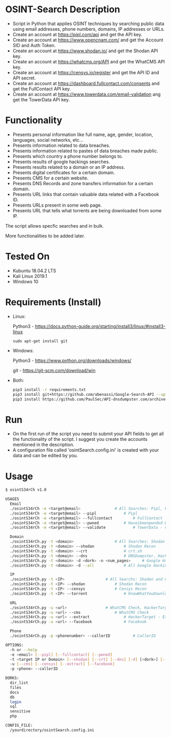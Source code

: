 # OSINT-Search Description
- Script in Python that applies OSINT techniques by searching public data using email addresses, phone numbers, domains, IP addresses or URLs.
- Create an account at https://pipl.com/api and get the API key.
- Create an account at https://www.opencnam.com/ and get the Account SID and Auth Token.
- Create an account at https://www.shodan.io/ and get the Shodan API key.
- Create an account at https://whatcms.org/API and get the WhatCMS API key.
- Create an account at https://censys.io/register and get the API ID and API secret.
- Create an account at https://dashboard.fullcontact.com/consents and get the FullContact API key.
- Create an account at https://www.towerdata.com/email-validation ang get the TowerData API key.

# Functionality

- Presents personal information like full name, age, gender, location, languages, social networks, etc...
- Presents information related to data breaches.
- Presents information related to pastes of data breaches made public.
- Presents which country a phone number belongs to.
- Presents results of google hackings searches.
- Presents results related to a domain or an IP address.
- Presents digital certificates for a certain domain.
- Presents CMS for a certain website.
- Presents DNS Records and zone transfers information for a certain domain.
- Presents URL links that contain valuable data related with a Facebook ID.
- Presents URLs present in some web page.
- Presents URL that tells what torrents are being downloaded from some IP.

The script allows specfic searches and in bulk.

More functionalities to be added later.

# Tested On

- Kubuntu 18.04.2 LTS
- Kali Linux 2019.1
- Windows 10

# Requirements (Install)

- Linux:

  Python3 - https://docs.python-guide.org/starting/install3/linux/#install3-linux

  `sudo apt-get install git`

- Windows:

  Python3 - https://www.python.org/downloads/windows/

  git - https://git-scm.com/download/win

- Both:

  ``` bash
  pip3 install -r requirements.txt
  pip3 install git+https://github.com/abenassi/Google-Search-API --upgrade
  pip3 install https://github.com/PaulSec/API-dnsdumpster.com/archive/master.zip --user
  ```

# Run

- On the first run of the script you need to submit your API fields to get all the functionality of the script. I suggest you create the accounts mentioned in the description.
- A configuration file called 'osintSearch.config.ini' is created with your data and can be edited by you.

# Usage

``` bash
$ osintS34rCh v1.0

USAGES
  Email
  ./osintS34rCh -e <target@email>				# All Searches: Pipl, FullContact, Haveibeenpwnded Data Breaches and Credentials Pastes, TowerData - validate e-mail
  ./osintS34rCh -e <target@email> --pipl 			# Pipl
  ./osintS34rCh -e <target@email> --fullcontact 		# FullContact
  ./osintS34rCh -e <target@email> --pwned 			# Haveibeenpwnded Data Breaches and Credentials Pastes
  ./osintS34rCh -e <target@email> --validate			# TowerData - validate e-mail

  Domain
  ./osintS34rCh.py -t <domain>					# All Searches: Shodan Recon, crt.sh, DNSDumpster, All Google Hacking Dorks, HackerTarget - DNS Zonetransfer
  ./osintS34rCh.py -t <domain> --shodan				# Shodan Recon
  ./osintS34rCh.py -t <domain> --crt 				# crt.sh
  ./osintS34rCh.py -t <domain> --dns 				# DNSDumpster, HackerTarget - DNS Zonetransfer
  ./osintS34rCh.py -t <domain> -d <dork> -n <num_pages>		# Google Hacking
  ./osintS34rCh.py -t <domain> -d --all				# All Google Hacking Dorks

  IP
  ./osintS34rCh.py -t <IP>					# All Searchs: Shodan and Censys Recon
  ./osintS34rCh.py -t <IP> --shodan				# Shodan Recon
  ./osintS34rCh.py -t <IP> --censys				# Censys Recon
  ./osintS34rCh.py -t <IP> --torrent				# KnowWhatYouDownload URL

  URL
  ./osintS34rCh.py -u <url>					# WhatCMS Check, HackerTarget - Extract URLs
  ./osintS34rCh.py -u <url> --cms				# WhatCMS Check
  ./osintS34rCh.py -u <url> --extract				# HackerTarget - Extract URLs
  ./osintS34rCh.py -u <url> --facebook 				# Facebook

  Phone
  ./osintS34rCh.py -p <phonenumber> --callerID			# CallerID

OPTIONS:
  -h or --help
  -e <email> [--pipl] [--fullcontact] [--pwned]
  -t <target IP or Domain> [--shodan] [--crt] [--dns] [-d] [<dork>] [--all] [-n <num_pages>]
  -u [--cms] [--censys] [--extract] [--facebook]
  -p <phone> --callerID

DORKS:
  dir_list
  files
  docs
  db
  login
  sql
  sensitive
  php

CONFIG_FILE:
  /yourdirectory/osintSearch.config.ini
  ```
